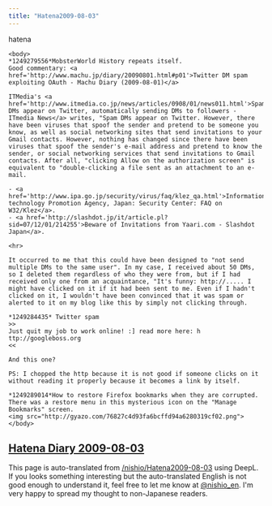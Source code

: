 ```yaml
---
title: "Hatena2009-08-03"
---
```


hatena

```
<body>
*1249279556*MobsterWorld History repeats itself.
Good commentary: <a href='http://www.machu.jp/diary/20090801.html#p01'>Twitter DM spam exploiting OAuth - Machu Diary (2009-08-01)</a>

ITMedia's <a href='http://www.itmedia.co.jp/news/articles/0908/01/news011.html'>Spam DMs appear on Twitter, automatically sending DMs to followers - ITmedia News</a> writes, "Spam DMs appear on Twitter. However, there have been viruses that spoof the sender and pretend to be someone you know, as well as social networking sites that send invitations to your Gmail contacts. However, nothing has changed since there have been viruses that spoof the sender's e-mail address and pretend to know the sender, or social networking services that send invitations to Gmail contacts. After all, "clicking Allow on the authorization screen" is equivalent to "double-clicking a file sent as an attachment to an e-mail.

- <a href='http://www.ipa.go.jp/security/virus/faq/klez_qa.html'>Information-technology Promotion Agency, Japan: Security Center: FAQ on W32/Klez</a>.
- <a href='http://slashdot.jp/it/article.pl?sid=07/12/01/214255'>Beware of Invitations from Yaari.com - Slashdot Japan</a>.

<hr>

It occurred to me that this could have been designed to "not send multiple DMs to the same user". In my case, I received about 50 DMs, so I deleted them regardless of who they were from, but if I had received only one from an acquaintance, "It's funny: http://..... I might have clicked on it if it had been sent to me. Even if I hadn't clicked on it, I wouldn't have been convinced that it was spam or alerted to it on my blog like this by simply not clicking through.

*1249284435* Twitter spam
>>
Just quit my job to work online! :] read more here: h ttp://googleboss.org
<<

And this one?

PS: I chopped the http because it is not good if someone clicks on it without reading it properly because it becomes a link by itself.

*1249289014*How to restore Firefox bookmarks when they are corrupted.
There was a restore menu in this mysterious icon on the "Manage Bookmarks" screen.
<img src="http://gyazo.com/76827c4d93fa6bcffd94a6280319cf02.png">
</body>
```


[Hatena Diary 2009-08-03](https://nishiohirokazu.hatenadiary.org/archive/2009/08/03)
---
This page is auto-translated from [/nishio/Hatena2009-08-03](https://scrapbox.io/nishio/Hatena2009-08-03) using DeepL. If you looks something interesting but the auto-translated English is not good enough to understand it, feel free to let me know at [@nishio_en](https://twitter.com/nishio_en). I'm very happy to spread my thought to non-Japanese readers.
